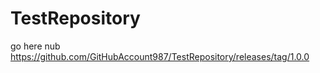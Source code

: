 # TestRepository

go here nub https://github.com/GitHubAccount987/TestRepository/releases/tag/1.0.0
